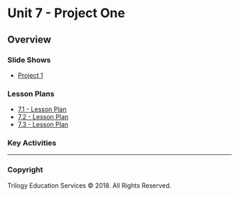 # Unit 7 - Project One

## Overview

### Slide Shows

* [Project 1](../../01-Lesson-Plans/07-Project-1/1/Slide-Shows/Project1.pptx)

### Lesson Plans

* [7.1 - Lesson Plan](../../01-Lesson-Plans/07-Project-1/1/LessonPlan.md)
* [7.2 - Lesson Plan](../../01-Lesson-Plans/07-Project-1/2/LessonPlan.md)
* [7.3 - Lesson Plan](../../01-Lesson-Plans/07-Project-1/3/LessonPlan.md)

### Key Activities

- - -

### Copyright

Trilogy Education Services © 2018. All Rights Reserved.
